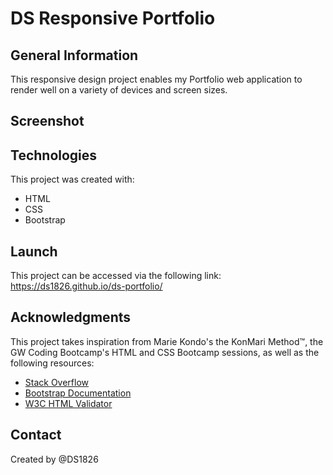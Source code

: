 # DS Responsive Portfolio

## General Information
This responsive design project enables my Portfolio web application to render well on a variety of devices and screen sizes. 

## Screenshot

## Technologies
This project was created with: 
* HTML
* CSS
* Bootstrap 

## Launch
This project can be accessed via the following link: https://ds1826.github.io/ds-portfolio/

## Acknowledgments
This project takes inspiration from Marie Kondo's the KonMari Method™, the GW Coding Bootcamp's HTML and CSS Bootcamp sessions, as well as the following resources:

* [Stack Overflow](https://stackoverflow.com/)
* [Bootstrap Documentation](https://getbootstrap.com/)
* [W3C HTML Validator](https://validator.w3.org/)

## Contact
Created by @DS1826
